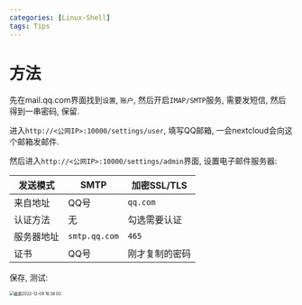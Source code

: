 ```yaml
---
categories: [Linux-Shell]
tags: Tips
---
```


# 方法

先在mail.qq.com界面找到`设置`, `账户`, 然后开启`IMAP/SMTP`服务, 需要发短信, 然后得到一串密码, 保留. 

进入`http://<公网IP>:10000/settings/user`, 填写QQ邮箱, 一会nextcloud会向这个邮箱发邮件.

然后进入`http://<公网IP>:10000/settings/admin`界面, 设置电子邮件服务器:

| 发送模式   | SMTP          | 加密SSL/TLS    |
| ---------- | ------------- | -------------- |
| 来自地址   | QQ号          | `qq.com`       |
| 认证方法   | 无            | 勾选需要认证   |
| 服务器地址 | `smtp.qq.com` | `465`          |
| 证书       | QQ号          | 刚才复制的密码 |

保存, 测试:

<img src="https://s2.loli.net/2022/12/09/hwO86tiIYsTaSXj.jpg" alt="截屏2022-12-09 16.36.00" style="zoom:50%;" />